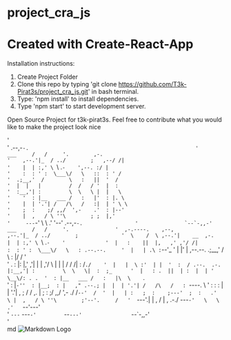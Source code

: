 # project_cra_js
# Created with Create-React-App

Installation instructions:

1. Create Project Folder
2. Clone this repo by typing 'git clone https://github.com/T3k-Pirat3s/project_cra_js.git' in bash terminal.
3. Type: 'npm install' to install dependencies.
4. Type 'npm start' to start development server.



Open Source Project for t3k-pirat3s. Feel free to contribute 
what you would like to make the project
look nice

                                                                                                                         
'                                                                             
'               .--,-``-.                                                     
'      ___     /   /     '.        ,-.                                        
'    ,--.'|_  / ../        ;   ,--/ /|                                        
'    |  | :,' \ ``\  .`-    ',--. :/ |                                        
'    :  : ' :  \___\/   \   ::  : ' /                                         
'  .;__,'  /        \   :   ||  '  /                                          
'  |  |   |         /  /   / '  |  :                                          
'  :__,'| :         \  \   \ |  |   \                                         
'    '  : |__   ___ /   :   |'  : |. \                                        
'    |  | '.'| /   /\   /   :|  | ' \ \                                       
'    ;  :    ;/ ,,/  ',-    .'  : |--'                                        
'    |  ,   / \ ''\        ; ;  |,'                                           
'     ---`-'   \   \     .'  '--'                    .--,-``-.                
'               `--`-,,-'                   ___     /   /     '.              
'  ,-.----.    ,--,                       ,--.'|_  / ../        ;             
'  \    /  \ ,--.'|    __  ,-.            |  | :,' \ ``\  .`-    '            
'  |   :    ||  |,   ,' ,'/ /|            :  : ' :  \___\/   \   : .--.--.    
'  |   | .\ :`--'_   '  | |' | ,--.--.  .;__,'  /        \   :   |/  /    '   
'  .   : |: |,' ,'|  |  |   ,'/       \ |  |   |         /  /   /|  :  /`./   
'  |   |  \ :'  | |  '  :  / .--.  .-. |:__,'| :         \  \   \|  :  ;_     
'  |   : .  ||  | :  |  | '   \__\/: . .  '  : |__   ___ /   :   |\  \    `.  
'  :     |`-''  : |__;  : |   ," .--.; |  |  | '.'| /   /\   /   : `----.   \ 
'  :   : :   |  | '.'|  , ;  /  /  ,.  |  ;  :    ;/ ,,/  ',-    ./  /`--'  / 
'  |   | :   ;  :    ;---'  ;  :   .'   \ |  ,   / \ ''\        ;'--'.     /  
'  `---'.|   |  ,   /       |  ,     .-./  ---`-'   \   \     .'   `--'---'   
'    `---`    ---`-'         `--`---'                `--`-,,-'                
'                                                                             
md
![Markdown Logo]([https://upload.wikimedia.org/wikipedia/commons/thumb/6/6c/Pirate_Flag.svg/2560px-Pirate_Flag.svg.png])
